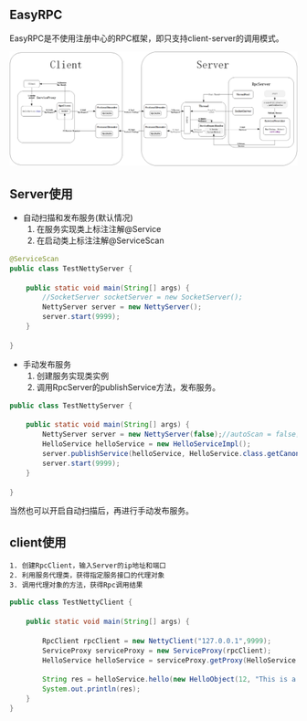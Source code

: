 ## EasyRPC
EasyRPC是不使用注册中心的RPC框架，即只支持client-server的调用模式。

![EasyRPC](images/EasyRpc.png)


## Server使用
- 自动扫描和发布服务(默认情况)
    1. 在服务实现类上标注注解@Service
    2. 在启动类上标注注解@ServiceScan
```java
@ServiceScan
public class TestNettyServer {

    public static void main(String[] args) {
        //SocketServer socketServer = new SocketServer();
        NettyServer server = new NettyServer();
        server.start(9999);
    }

}
```

- 手动发布服务
    1. 创建服务实现类实例
    2. 调用RpcServer的publishService方法，发布服务。
```java
public class TestNettyServer {

    public static void main(String[] args) {
        NettyServer server = new NettyServer(false);//autoScan = false，创建RpcServer不会自动扫描发布服务
        HelloService helloService = new HelloServiceImpl();
        server.publishService(helloService, HelloService.class.getCanonicalName());//服务名称必须使用全类名，否则客户端无法识别
        server.start(9999);
    }

}
```

当然也可以开启自动扫描后，再进行手动发布服务。

## client使用
    1. 创建RpcClient，输入Server的ip地址和端口
    2. 利用服务代理类，获得指定服务接口的代理对象
    3. 调用代理对象的方法，获得Rpc调用结果
```java
public class TestNettyClient {

    public static void main(String[] args) {
      
        RpcClient rpcClient = new NettyClient("127.0.0.1",9999);
        ServiceProxy serviceProxy = new ServiceProxy(rpcClient);
        HelloService helloService = serviceProxy.getProxy(HelloService.class);

        String res = helloService.hello(new HelloObject(12, "This is a message"));
        System.out.println(res);
    }
}
```